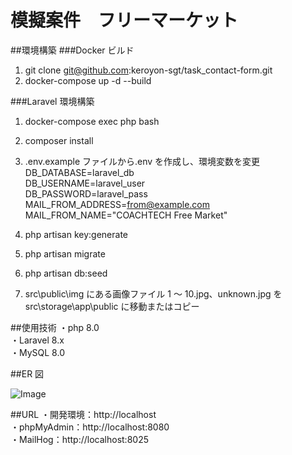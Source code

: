 # 模擬案件　フリーマーケット

##環境構築
###Docker ビルド

1. git clone git@github.com:keroyon-sgt/task_contact-form.git
2. docker-compose up -d --build

###Laravel 環境構築

1. docker-compose exec php bash
2. composer install
3. .env.example ファイルから.env を作成し、環境変数を変更
   DB_DATABASE=laravel_db  
   DB_USERNAME=laravel_user  
   DB_PASSWORD=laravel_pass  
   MAIL_FROM_ADDRESS=from@example.com  
   MAIL_FROM_NAME="COACHTECH Free Market"

4. php artisan key:generate
5. php artisan migrate
6. php artisan db:seed
7. src\public\img にある画像ファイル 1 ～ 10.jpg、unknown.jpg を src\storage\app\public に移動またはコピー

##使用技術
・php 8.0  
・Laravel 8.x  
・MySQL 8.0  

##ER 図

![Image](https://github.com/user-attachments/assets/d55820f4-1a72-4cfd-8fc6-1fee94b513f0)

##URL
・開発環境：http://localhost  
・phpMyAdmin：http://localhost:8080  
・MailHog：http://localhost:8025
